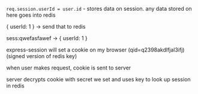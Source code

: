 `req.session.userId = user.id` - stores data on session. any data stored on here goes into redis

{ userId: 1 } -> send that to redis

<!-- redis key maps to session object -->
sess:qwefasfawef -> { userId: 1 }

express-session will set a cookie on my browser (qid=q2398akdlfjal3ifj) (signed version of redis key)

when user makes request, cookie is sent to server

server decrypts cookie with secret we set and uses key to look up session in redis